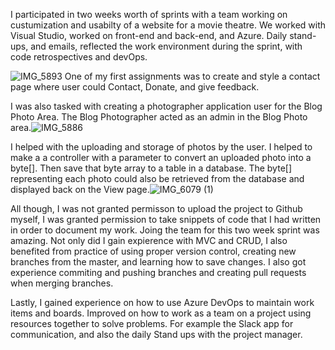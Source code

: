 I participated in two weeks worth of sprints with a team working on custumization and usabilty of a website for a movie theatre. We worked with Visual Studio, worked on front-end and back-end, and Azure. Daily stand-ups, and emails, reflected the work environment during the sprint, with code retrospectives and devOps.

![IMG_5893](https://user-images.githubusercontent.com/77596096/121615946-d5345500-ca16-11eb-9703-755d51695dac.jpg)
One of my first assignments was to create and style a contact page where user could Contact, Donate, and give feedback.

I was also tasked with creating a photographer application user for the Blog Photo Area. The Blog Photographer acted as an admin in the Blog Photo area.![IMG_5886](https://user-images.githubusercontent.com/77596096/121617229-5b519b00-ca19-11eb-8fc3-5aada8395340.jpg) 

I helped with the uploading and storage of photos by the user. I helped to make a a controller with a parameter to convert an uploaded photo into a byte[]. Then save that byte array to a table in a database. The byte[] representing each photo could also be retrieved from the database and displayed back on the View page.![IMG_6079 (1)](https://user-images.githubusercontent.com/77596096/121617743-71139000-ca1a-11eb-9e8f-d20ef61655b5.jpg)


All though, I was not granted permisson to upload the project to Github myself, I was granted permission to take snippets of code that I had written in order to document my work.
Joing the team for this two week sprint was amazing. Not only did I gain expierence with MVC and CRUD, I also benefited from practice of using proper version control, creating new branches from the master, and learning how to save changes. I also got experience commiting and pushing branches and creating pull requests when merging branches.

Lastly, I gained experience on how to use Azure DevOps to maintain work items and boards. Improved on how to work as a team on a project using resources together to solve problems. For example the Slack app for communication, and also the daily Stand ups with the project manager.
